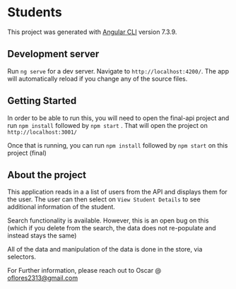 # Students

This project was generated with [Angular CLI](https://github.com/angular/angular-cli) version 7.3.9.

## Development server

Run `ng serve` for a dev server. Navigate to `http://localhost:4200/`. The app will automatically reload if you change any of the source files.

## Getting Started

In order to be able to run this, you will need to open the final-api project and run `npm install` followed by `npm start` . That will open the project on `http://localhost:3001/`

Once that is running, you can run `npm install` followed by `npm start` on this project (final)

## About the project

This application reads in a a list of users from the API and displays them for the user. The user can then select on `View Student Details` to see additional information of the student.

Search functionality is available. However, this is an open bug on this (which if you delete from the search, the data does not re-populate and instead stays the same)

All of the data and manipulation of the data is done in the store, via selectors.

For Further information, please reach out to Oscar @ oflores2313@gmail.com
